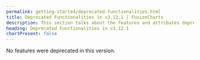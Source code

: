 ```yaml
---
permalink: getting-started/deprecated-functionalities.html
title: Deprecated Functionalities in v3.12.1 | FusionCharts
description: This section talks about the features and attributes deprecated in v3.12.1.
heading: Deprecated Functionalities in v3.12.1
chartPresent: false
---
```


No features were deprecated in this version.